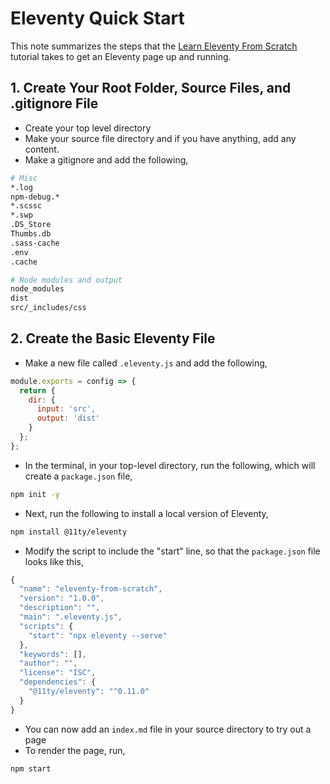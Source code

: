 # Eleventy Quick Start

This note summarizes the steps that the [Learn Eleventy From Scratch](https://learneleventyfromscratch.com/) tutorial takes to get an Eleventy page up and running.

## 1. Create Your Root Folder, Source Files, and .gitignore File

- Create your top level directory
- Make your source file directory and if you have anything, add any content.
- Make a gitignore and add the following,

```bash
# Misc
*.log
npm-debug.*
*.scssc
*.swp
.DS_Store
Thumbs.db
.sass-cache
.env
.cache

# Node modules and output
node_modules
dist
src/_includes/css
```

## 2. Create the Basic Eleventy File

- Make a new file called `.eleventy.js` and add the following,

```js
module.exports = config => {
  return {
    dir: {
      input: 'src',
      output: 'dist'
    }
  };
};
```

- In the terminal, in your top-level directory, run the following, which will create a `package.json` file,

```bash
npm init -y
```

- Next, run the following to install a local version of Eleventy,

```bash
npm install @11ty/eleventy
```

- Modify the script to include the "start" line, so that the `package.json` file looks like this,

```js
{
  "name": "eleventy-from-scratch",
  "version": "1.0.0",
  "description": "",
  "main": ".eleventy.js",
  "scripts": {
    "start": "npx eleventy --serve"
  },
  "keywords": [],
  "author": "",
  "license": "ISC",
  "dependencies": {
    "@11ty/eleventy": "^0.11.0"
  }
}
```

- You can now add an `index.md` file in your source directory to try out a page
- To render the page, run,

```bash
npm start
```
